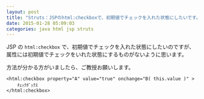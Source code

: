 ```yaml
---
layout: post
title: "Struts：JSPのhtml:checkboxで、初期値でチェックを入れた状態にしたいです。"
date: 2015-01-28 05:09:03
categories: java html jsp struts
---
```

<p>JSP の <code>html:checkbox</code> で、初期値でチェックを入れた状態にしたいのですが、属性には初期値でチェックをいれた状態にするものがないように思います。</p>

<p>方法が分かる方がいましたら、ご教授お願いします。</p>

<pre><code>&lt;html:checkbox property="A" value="true" onchange="B( this.value )" &gt;
    ﾁｪｯｸﾎﾞｯｸｽ
&lt;/html:checkbox&gt;
</code></pre>
